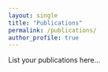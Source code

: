 ```yaml
---
layout: single
title: "Publications"
permalink: /publications/
author_profile: true
---
```

List your publications here...

